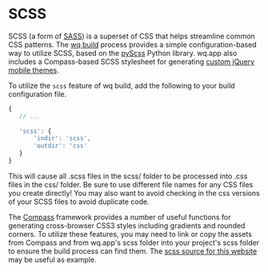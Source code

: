 SCSS
====

SCSS (a form of [SASS]) is a superset of CSS that helps streamline common CSS patterns.  The [wq build] process provides a simple configuration-based way to utilize SCSS, based on the [pyScss] Python library. wq.app also includes a Compass-based SCSS stylesheet for generating [custom jQuery mobile themes].

To utilize the `scss` feature of wq build, add the following to your build configuration file.

```javascript
{
   // ...
   
   'scss': {
       'indir': 'scss',
       'outdir': 'css'
   }
}
```
This will cause all .scss files in the scss/ folder to be processed into .css files in the css/ folder.  Be sure to use different file names for any CSS files you create directly!  You may also want to avoid checking in the css versions of your SCSS files to avoid duplicate code.

The [Compass] framework provides a number of useful functions for generating cross-browser CSS3 styles including gradients and rounded corners.  To utilize these features, you may need to link or copy the assets from Compass and from wq.app's scss folder into your project's scss folder to ensure the build process can find them. The [scss source for this website] may be useful as example.

[SASS]: http://sass-lang.com/
[pyScss]: https://github.com/Kronuz/pyScss
[wq build]: http://wq.io/docs/build
[custom jQuery mobile themes]: http://wq.io/docs/jquery-mobile-scss-themes
[Compass]: http://compass-style.org/
[scss source for this website]: https://github.com/wq/wq-site/tree/master/app/scss